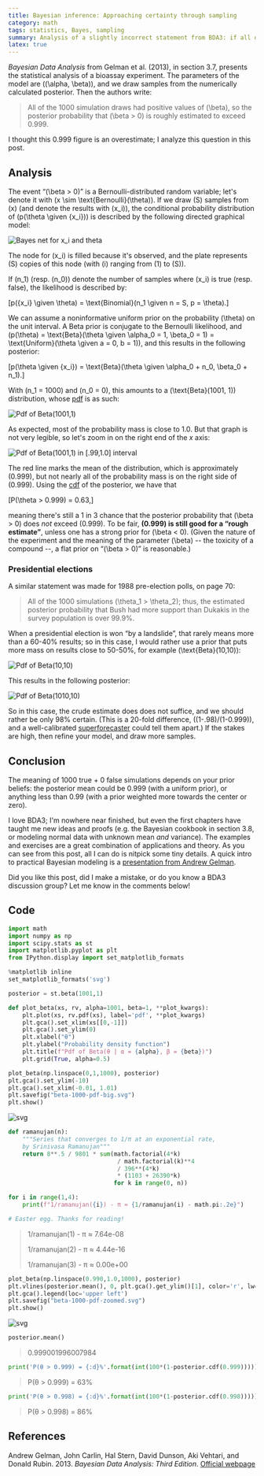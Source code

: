 ```yaml
---
title: Bayesian inference: Approaching certainty through sampling
category: math
tags: statistics, Bayes, sampling
summary: Analysis of a slightly incorrect statement from BDA3: if all of the 1000 draws from Bernoulli(p) are 1, what are likely values of p?
latex: true
---
```


_Bayesian Data Analysis_ from Gelman et al. (2013), in section 3.7, presents the statistical analysis of a bioassay experiment. The parameters of the model are \((\alpha, \beta)\), and we draw samples from the numerically calculated posterior. Then the authors write:

> All of the 1000 simulation draws had positive values of \(\beta\), so the posterior probability that \(\beta > 0\) is roughly estimated to exceed 0.999.

I thought this 0.999 figure is an overestimate; I analyze this question in this post.

<!--more-->

## Analysis

The event “\(\beta > 0\)” is a Bernoulli-distributed random variable; let's denote it with \(x \sim \text{Bernoulli}(\theta)\). If we draw \(S\) samples from \(x\) (and denote the results with \(x_i\)), the conditional probability distribution of \(p(\theta \given \{x_i\})\) is described by the following directed graphical model:

![Bayes net for x_i and theta]({attach}dgm-theta.svg)

The node for \(x_i\) is filled because it's observed, and the plate represents \(S\) copies of this node (with \(i\) ranging from \(1\) to \(S\)).

If \(n_1\) (resp. \(n_0\)) denote the number of samples where \(x_i\) is true (resp. false), the likelihood is described by:

[p(\{x_i\} \given \theta) = \text{Binomial}(n_1 \given n = S, p = \theta).]

We can assume a noninformative uniform prior on the probability \(\theta\) on the unit interval. A Beta prior is conjugate to the Bernoulli likelihood, and \(p(\theta) = \text{Beta}(\theta \given \alpha_0 = 1, \beta_0 = 1) = \text{Uniform}(\theta \given a = 0, b = 1)\), and this results in the following posterior:

[p(\theta \given \{x_i\}) = \text{Beta}(\theta \given \alpha_0 + n_0, \beta_0 + n_1).]

With \(n_1 = 1000\) and \(n_0 = 0\), this amounts to a \(\text{Beta}(1001, 1)\) distribution, whose [pdf](https://en.wikipedia.org/wiki/Beta_distribution#Probability_density_function) is as such:

![Pdf of Beta(1001,1)]({attach}beta-1000-pdf-big.svg)

As expected, most of the probability mass is close to 1.0. But that graph is not very legible, so let's zoom in on the right end of the _x_ axis:

![Pdf of Beta(1001,1) in \[.99,1.0\] interval]({attach}beta-1000-pdf-zoomed.svg)

The red line marks the mean of the distribution, which is approximately \(0.999\), but not nearly all of the probability mass is on the right side of \(0.999\). Using the [cdf](https://en.wikipedia.org/wiki/Cumulative_distribution_function) of the posterior, we have that

[P(\theta > 0.999) = 0.63,]

meaning there's still a 1 in 3 chance that the posterior probability that \(\beta > 0\) does _not_ exceed \(0.999\). To be fair, **\(0.999\) is still good for a “rough estimate”**, unless one has a strong prior for \(\beta < 0\). (Given the nature of the experiment and the meaning of the parameter \(\beta\) -- the toxicity of a compound --, a flat prior on “\(\beta > 0\)” is reasonable.)

### Presidential elections

A similar statement was made for 1988 pre-election polls, on page 70:

> All of the 1000 simulations \(\theta_1 > \theta_2\); thus, the estimated posterior probability that Bush had more support than Dukakis in the survey population is over 99.9%.

When a presidential election is won “by a landslide”, that rarely means more than a 60-40% results; so in this case, I would rather use a prior that puts more mass on results close to 50-50%, for example \(\text{Beta}(10,10)\):

![Pdf of Beta(10,10)]({attach}beta-10-pdf.svg)

This results in the following posterior:

![Pdf of Beta(1010,10)]({attach}beta-1010-pdf.svg)

So in this case, the crude estimate does does not suffice, and we should rather be only 98% certain. (This is a 20-fold difference, \((1-.98)/(1-0.999)\), and a well-calibrated [superforecaster](https://goodjudgment.com/philip-tetlocks-10-commandments-of-superforecasting/) could tell them apart.) If the stakes are high, then refine your model, and draw more samples.

## Conclusion

The meaning of 1000 true + 0 false simulations depends on your prior beliefs: the posterior mean could be 0.999 (with a uniform prior), or anything less than 0.99 (with a prior weighted more towards the center or zero).

I love BDA3; I'm nowhere near finished, but even the first chapters have taught me new ideas and proofs (e.g. the Bayesian cookbook in section 3.8, or modeling normal data with unknown mean _and_ variance). The examples and exercises are a great combination of applications and theory. As you can see from this post, all I can do is nitpick some tiny details. A quick intro to practical Bayesian modeling is a [presentation from Andrew Gelman](https://www.youtube.com/watch?v=T1gYvX5c2sM).

Did you like this post, did I make a mistake, or do you know a BDA3 discussion group? Let me know in the comments below!

## Code

```python
import math
import numpy as np
import scipy.stats as st
import matplotlib.pyplot as plt
from IPython.display import set_matplotlib_formats

%matplotlib inline
set_matplotlib_formats('svg')
```


```python
posterior = st.beta(1001,1)
```


```python
def plot_beta(xs, rv, alpha=1001, beta=1, **plot_kwargs):
    plt.plot(xs, rv.pdf(xs), label='pdf', **plot_kwargs)
    plt.gca().set_xlim(xs[[0,-1]])
    plt.gca().set_ylim(0)
    plt.xlabel("θ")
    plt.ylabel("Probability density function")
    plt.title(f"Pdf of Beta(θ | α = {alpha}, β = {beta})")
    plt.grid(True, alpha=0.5)
```


```python
plot_beta(np.linspace(0,1,1000), posterior)
plt.gca().set_ylim(-10)
plt.gca().set_xlim(-0.01, 1.01)
plt.savefig("beta-1000-pdf-big.svg")
plt.show()
```


![svg]({attach}beta-1000-pdf-big.svg)



```python
def ramanujan(n):
    """Series that converges to 1/π at an exponential rate,
    by Srinivasa Ramanujan"""
    return 8**.5 / 9801 * sum(math.factorial(4*k)
                               / math.factorial(k)**4
                               / 396**(4*k)
                               * (1103 + 26390*k)
                              for k in range(0, n))

for i in range(1,4):
    print(f"1/ramanujan({i}) - π ≈ {1/ramanujan(i) - math.pi:.2e}")

# Easter egg. Thanks for reading!
```

> 1/ramanujan(1) - π ≈ 7.64e-08
>
> 1/ramanujan(2) - π ≈ 4.44e-16
>
> 1/ramanujan(3) - π ≈ 0.00e+00



```python
plot_beta(np.linspace(0.990,1.0,1000), posterior)
plt.vlines(posterior.mean(), 0, plt.gca().get_ylim()[1], color='r', lw=1, label='mean')
plt.gca().legend(loc='upper left')
plt.savefig("beta-1000-pdf-zoomed.svg")
plt.show()
```


![svg]({attach}beta-1000-pdf-zoomed.svg)



```python
posterior.mean()
```




> 0.999001996007984




```python
print('P(θ > 0.999) = {:d}%'.format(int(100*(1-posterior.cdf(0.999)))))
```




> P(θ > 0.999) = 63%




```python
print('P(θ > 0.998) = {:d}%'.format(int(100*(1-posterior.cdf(0.998)))))
```




> P(θ > 0.998) = 86%



## References

Andrew Gelman, John Carlin, Hal Stern, David Dunson, Aki Vehtari, and Donald Rubin. 2013. _Bayesian Data Analysis: Third Edition_. [Official webpage](http://www.stat.columbia.edu/~gelman/book/)

